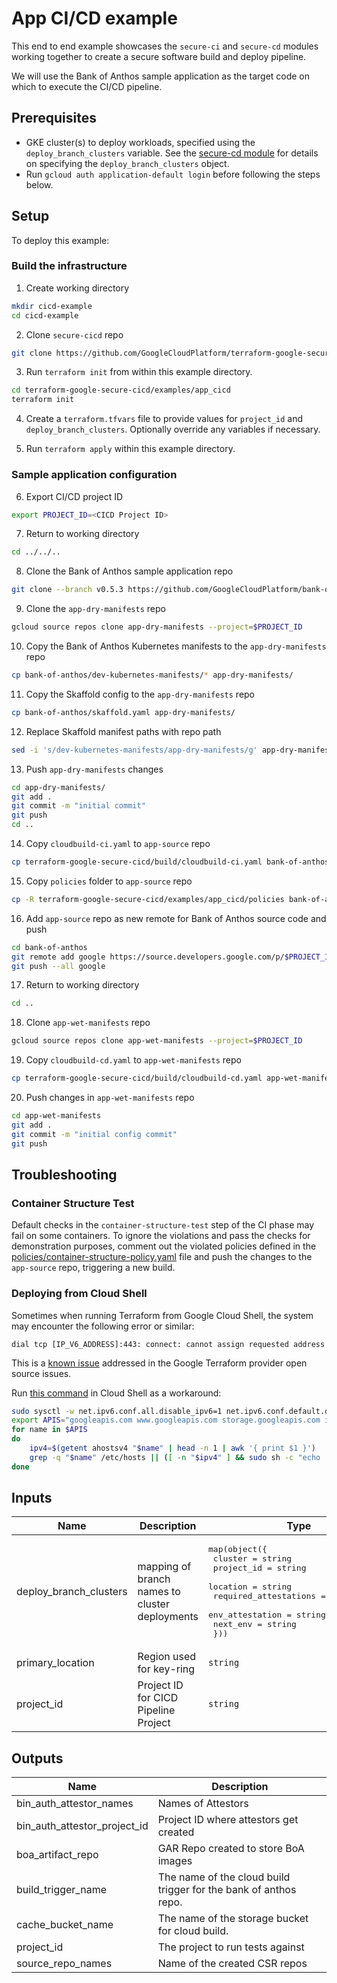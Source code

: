 # App CI/CD example

This end to end example showcases the `secure-ci` and `secure-cd` modules working together to create a secure software build and deploy pipeline.

We will use the Bank of Anthos sample application as the target code on which to execute the CI/CD pipeline.

## Prerequisites
* GKE cluster(s) to deploy workloads, specified using the `deploy_branch_clusters` variable. See the [secure-cd module](https://github.com/GoogleCloudPlatform/terraform-google-secure-cicd/tree/main/modules/secure-cd) for details on specifying the `deploy_branch_clusters` object.
* Run `gcloud auth application-default login` before following the steps below.

## Setup

To deploy this example:

### Build the infrastructure

1. Create working directory
```sh
mkdir cicd-example
cd cicd-example
```
2. Clone `secure-cicd` repo
```sh
git clone https://github.com/GoogleCloudPlatform/terraform-google-secure-cicd.git
```
3. Run `terraform init` from within this example directory.
```sh
cd terraform-google-secure-cicd/examples/app_cicd
terraform init
```
4. Create a `terraform.tfvars` file to provide values for `project_id` and `deploy_branch_clusters`. Optionally override any variables if necessary.

5. Run `terraform apply` within this example directory.

### Sample application configuration
6. Export CI/CD project ID
```sh
export PROJECT_ID=<CICD Project ID>
```
7. Return to working directory
```sh
cd ../../..
```
8. Clone the Bank of Anthos sample application repo
```sh
git clone --branch v0.5.3 https://github.com/GoogleCloudPlatform/bank-of-anthos.git
```
9. Clone the `app-dry-manifests` repo
```sh
gcloud source repos clone app-dry-manifests --project=$PROJECT_ID
```
10. Copy the Bank of Anthos Kubernetes manifests to the `app-dry-manifests` repo
```sh
cp bank-of-anthos/dev-kubernetes-manifests/* app-dry-manifests/
```
11. Copy the Skaffold config to the `app-dry-manifests` repo
```sh
cp bank-of-anthos/skaffold.yaml app-dry-manifests/
```
12. Replace Skaffold manifest paths with repo path
```sh
sed -i 's/dev-kubernetes-manifests/app-dry-manifests/g' app-dry-manifests/skaffold.yaml
```
13. Push `app-dry-manifests` changes
```sh
cd app-dry-manifests/
git add .
git commit -m "initial commit"
git push
cd ..
```

14. Copy `cloudbuild-ci.yaml` to `app-source` repo
```sh
cp terraform-google-secure-cicd/build/cloudbuild-ci.yaml bank-of-anthos/
```
15. Copy `policies` folder to `app-source` repo
```sh
cp -R terraform-google-secure-cicd/examples/app_cicd/policies bank-of-anthos/policies
```

16. Add `app-source` repo as new remote for Bank of Anthos source code and push
```sh
cd bank-of-anthos
git remote add google https://source.developers.google.com/p/$PROJECT_ID/r/app-source
git push --all google
```
17. Return to working directory
```sh
cd ..
```
18. Clone `app-wet-manifests` repo
```sh
gcloud source repos clone app-wet-manifests --project=$PROJECT_ID
```

19. Copy `cloudbuild-cd.yaml` to `app-wet-manifests` repo
```sh
cp terraform-google-secure-cicd/build/cloudbuild-cd.yaml app-wet-manifests/
```
20. Push changes in `app-wet-manifests` repo
```sh
cd app-wet-manifests
git add .
git commit -m "initial config commit"
git push
```
## Troubleshooting
### Container Structure Test
Default checks in the `container-structure-test` step of the CI phase may fail on some containers. To ignore the violations and pass the checks for demonstration purposes, comment out the violated policies defined in the [policies/container-structure-policy.yaml](https://github.com/GoogleCloudPlatform/terraform-google-secure-cicd/blob/main/examples/app_cicd/policies/container-structure-policy.yaml) file and push the changes to the `app-source` repo, triggering a new build.

### Deploying from Cloud Shell
Sometimes when running Terraform from Google Cloud Shell, the system may encounter the following error or similar:
```
dial tcp [IP_V6_ADDRESS]:443: connect: cannot assign requested address
```
This is a [known issue](https://github.com/hashicorp/terraform-provider-google/issues/6782) addressed in the Google Terraform provider open source issues.

Run [this command](https://github.com/hashicorp/terraform-provider-google/issues/6782#issuecomment-874574409) in Cloud Shell as a workaround:
```sh
sudo sysctl -w net.ipv6.conf.all.disable_ipv6=1 net.ipv6.conf.default.disable_ipv6=1 net.ipv6.conf.lo.disable_ipv6=1 > /dev/null
export APIS="googleapis.com www.googleapis.com storage.googleapis.com iam.googleapis.com container.googleapis.com cloudresourcemanager.googleapis.com"
for name in $APIS
do
    ipv4=$(getent ahostsv4 "$name" | head -n 1 | awk '{ print $1 }')
    grep -q "$name" /etc/hosts || ([ -n "$ipv4" ] && sudo sh -c "echo '$ipv4 $name' >> /etc/hosts")
done
```

<!-- BEGINNING OF PRE-COMMIT-TERRAFORM DOCS HOOK -->
## Inputs

| Name | Description | Type | Default | Required |
|------|-------------|------|---------|:--------:|
| deploy\_branch\_clusters | mapping of branch names to cluster deployments | <pre>map(object({<br>    cluster               = string<br>    project_id            = string<br>    location              = string<br>    required_attestations = list(string)<br>    env_attestation       = string<br>    next_env              = string<br>  }))</pre> | `{}` | no |
| primary\_location | Region used for key-ring | `string` | n/a | yes |
| project\_id | Project ID for CICD Pipeline Project | `string` | n/a | yes |

## Outputs

| Name | Description |
|------|-------------|
| bin\_auth\_attestor\_names | Names of Attestors |
| bin\_auth\_attestor\_project\_id | Project ID where attestors get created |
| boa\_artifact\_repo | GAR Repo created to store BoA images |
| build\_trigger\_name | The name of the cloud build trigger for the bank of anthos repo. |
| cache\_bucket\_name | The name of the storage bucket for cloud build. |
| project\_id | The project to run tests against |
| source\_repo\_names | Name of the created CSR repos |

<!-- END OF PRE-COMMIT-TERRAFORM DOCS HOOK -->

